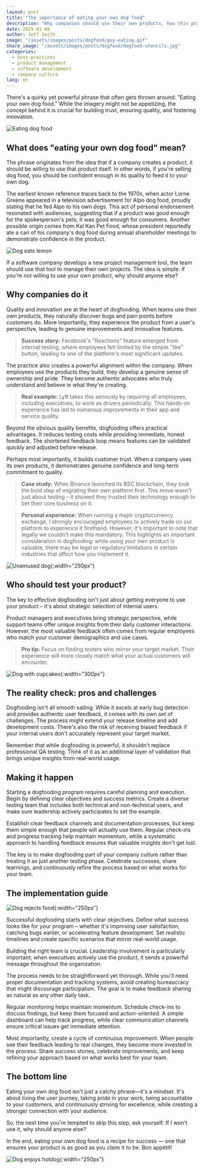 ```yaml
---
layout: post
title: "The importance of eating your own dog food"
description: "Why companies should use their own products, how this practice ensures product quality, and fosters innovation."
date: 2025-01-08
author: Jeff Smith
image: "/assets/images/posts/dogfood/guy-eating.gif"
share_image: "/assets/images/posts/dogfood/dogfood-utencils.jpg"
categories: 
  - best-practices
  - product management
  - software development
  - company culture
lang: en
---
```


There's a quirky yet powerful phrase that often gets thrown around: "Eating your own dog food." While the imagery might not be appetizing, the concept behind it is crucial for building trust, ensuring quality, and fostering innovation. 

![Eating dog food](/assets/images/posts/dogfood/guy-eating.gif)

## What does "eating your own dog food" mean?

The phrase originates from the idea that if a company creates a product, it should be willing to use that product itself. In other words, if you're selling dog food, you should be confident enough in its quality to feed it to your own dog. 

The earliest known reference traces back to the 1970s, when actor Lorne Greene appeared in a television advertisement for Alpo dog food, proudly stating that he fed Alpo to his own dogs. This act of personal endorsement resonated with audiences, suggesting that if a product was good enough for the spokesperson's pets, it was good enough for consumers. Another possible origin comes from Kal Kan Pet Food, whose president reportedly ate a can of his company's dog food during annual shareholder meetings to demonstrate confidence in the product.

![Dog eats lemon](/assets/images/posts/dogfood/wiener-dog-eating-lemon.gif)

If a software company develops a new project management tool, the team should use that tool to manage their own projects. The idea is simple: if you're not willing to use your own product, why should anyone else?


## Why companies do it

Quality and innovation are at the heart of dogfooding. When teams use their own products, they naturally discover bugs and pain points before customers do. More importantly, they experience the product from a user's perspective, leading to genuine improvements and innovative features.

> **Success story:** Facebook's "Reactions" feature emerged from internal testing, where employees felt limited by the simple "like" button, leading to one of the platform's most significant updates.

The practice also creates a powerful alignment within the company. When employees use the products they build, they develop a genuine sense of ownership and pride. They become authentic advocates who truly understand and believe in what they're creating.

> **Real example:** Lyft takes this seriously by requiring all employees, including executives, to work as drivers periodically. This hands-on experience has led to numerous improvements in their app and service quality.

Beyond the obvious quality benefits, dogfooding offers practical advantages. It reduces testing costs while providing immediate, honest feedback. The shortened feedback loop means features can be validated quickly and adjusted before release.

Perhaps most importantly, it builds customer trust. When a company uses its own products, it demonstrates genuine confidence and long-term commitment to quality.

> **Case study:** When Binance launched its BSC blockchain, they took the bold step of migrating their own platform first. This move wasn't just about testing – it showed they trusted their technology enough to bet their core business on it.

> **Personal experience:** When running a major cryptocurrency exchange, I strongly encouraged employees to actively trade on our platform to experience it firsthand. However, it's important to note that legally we couldn't make this mandatory. This highlights an important consideration in dogfooding: while using your own product is valuable, there may be legal or regulatory limitations in certain industries that affect how you implement it.

![Unamused dog](/assets/images/posts/dogfood/unamused-viralhog.gif){:width="250px"}

## Who should test your product?

The key to effective dogfooding isn't just about getting everyone to use your product – it's about strategic selection of internal users. 

Product managers and executives bring strategic perspective, while support teams offer unique insights from their daily customer interactions. However, the most valuable feedback often comes from regular employees who match your customer demographics and use cases.

> **Pro tip:** Focus on finding testers who mirror your target market. Their experience will more closely match what your actual customers will encounter.

![Dog with cupcakes](/assets/images/posts/dogfood/cupcake-cute.gif){:width="300px"}

## The reality check: pros and challenges

Dogfooding isn't all smooth sailing. While it excels at early bug detection and provides authentic user feedback, it comes with its own set of challenges. The process might extend your release timeline and add development costs. There's also the risk of receiving biased feedback if your internal users don't accurately represent your target market.

Remember that while dogfooding is powerful, it shouldn't replace professional QA testing. Think of it as an additional layer of validation that brings unique insights from real-world usage.

## Making it happen

Starting a dogfooding program requires careful planning and execution. Begin by defining clear objectives and success metrics. Create a diverse testing team that includes both technical and non-technical users, and make sure leadership actively participates to set the example.

Establish clear feedback channels and documentation processes, but keep them simple enough that people will actually use them. Regular check-ins and progress tracking help maintain momentum, while a systematic approach to handling feedback ensures that valuable insights don't get lost.

The key is to make dogfooding part of your company culture rather than treating it as just another testing phase. Celebrate successes, share learnings, and continuously refine the process based on what works for your team.


## The implementation guide

![Dog rejects food](/assets/images/posts/dogfood/dog-reject.gif){:width="250px"}

Successful dogfooding starts with clear objectives. Define what success looks like for your program – whether it's improving user satisfaction, catching bugs earlier, or accelerating feature development. Set realistic timelines and create specific scenarios that mirror real-world usage.

Building the right team is crucial. Leadership involvement is particularly important; when executives actively use the product, it sends a powerful message throughout the organization.

The process needs to be straightforward yet thorough. While you'll need proper documentation and tracking systems, avoid creating bureaucracy that might discourage participation. The goal is to make feedback sharing as natural as any other daily task.

Regular monitoring helps maintain momentum. Schedule check-ins to discuss findings, but keep them focused and action-oriented. A simple dashboard can help track progress, while clear communication channels ensure critical issues get immediate attention.

Most importantly, create a cycle of continuous improvement. When people see their feedback leading to real changes, they become more invested in the process. Share success stories, celebrate improvements, and keep refining your approach based on what works best for your team.

## The bottom line

Eating your own dog food isn't just a catchy phrase—it's a mindset. It's about living the user journey, taking pride in your work, being accountable to your customers, and continuously striving for excellence, while creating a stronger connection with your audience. 

So, the next time you're tempted to skip this step, ask yourself: If I won't use it, why should anyone else?

In the end, eating your own dog food is a recipe for success — one that ensures your product is as good as you claim it to be. Bon appétit!

![Dog enjoys hotdog](/assets/images/posts/dogfood/cheeky-hotdog-theif.gif){:width="250px"}



